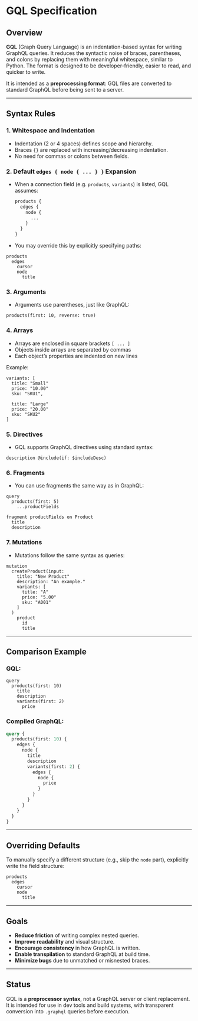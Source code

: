# GQL Specification

## Overview

**GQL** (Graph Query Language) is an indentation-based syntax for writing GraphQL queries. It reduces the syntactic noise of braces, parentheses, and colons by replacing them with meaningful whitespace, similar to Python. The format is designed to be developer-friendly, easier to read, and quicker to write.

It is intended as a **preprocessing format**: GQL files are converted to standard GraphQL before being sent to a server.

---

## Syntax Rules

### 1. **Whitespace and Indentation**

- Indentation (2 or 4 spaces) defines scope and hierarchy.
- Braces `{}` are replaced with increasing/decreasing indentation.
- No need for commas or colons between fields.

### 2. **Default `edges { node { ... } }` Expansion**

- When a connection field (e.g. `products`, `variants`) is listed, GQL assumes:
  
  ```graphql
  products {
    edges {
      node {
        ...
      }
    }
  }
  ```

- You may override this by explicitly specifying paths:

```gql
products
  edges
    cursor
    node
      title
```

### 3. **Arguments**

- Arguments use parentheses, just like GraphQL:

```gql
products(first: 10, reverse: true)
```

### 4. **Arrays**

- Arrays are enclosed in square brackets `[ ... ]`
- Objects inside arrays are separated by commas
- Each object’s properties are indented on new lines

Example:

```gql
variants: [
  title: "Small"
  price: "10.00"
  sku: "SKU1",

  title: "Large"
  price: "20.00"
  sku: "SKU2"
]
```

### 5. **Directives**

- GQL supports GraphQL directives using standard syntax:

```gql
description @include(if: $includeDesc)
```

### 6. **Fragments**

- You can use fragments the same way as in GraphQL:

```gql
query
  products(first: 5)
    ...productFields

fragment productFields on Product
  title
  description
```

### 7. **Mutations**

- Mutations follow the same syntax as queries:

```gql
mutation
  createProduct(input:
    title: "New Product"
    description: "An example."
    variants: [
      title: "A"
      price: "5.00"
      sku: "A001"
    ]
  )
    product
      id
      title
```

---

## Comparison Example

### GQL:

```gql
query
  products(first: 10)
    title
    description
    variants(first: 2)
      price
```

### Compiled GraphQL:

```graphql
query {
  products(first: 10) {
    edges {
      node {
        title
        description
        variants(first: 2) {
          edges {
            node {
              price
            }
          }
        }
      }
    }
  }
}
```

---

## Overriding Defaults

To manually specify a different structure (e.g., skip the `node` part), explicitly write the field structure:

```gql
products
  edges
    cursor
    node
      title
```

---

## Goals

- **Reduce friction** of writing complex nested queries.
- **Improve readability** and visual structure.
- **Encourage consistency** in how GraphQL is written.
- **Enable transpilation** to standard GraphQL at build time.
- **Minimize bugs** due to unmatched or misnested braces.

---

## Status

GQL is a **preprocessor syntax**, not a GraphQL server or client replacement. It is intended for use in dev tools and build systems, with transparent conversion into `.graphql` queries before execution.
